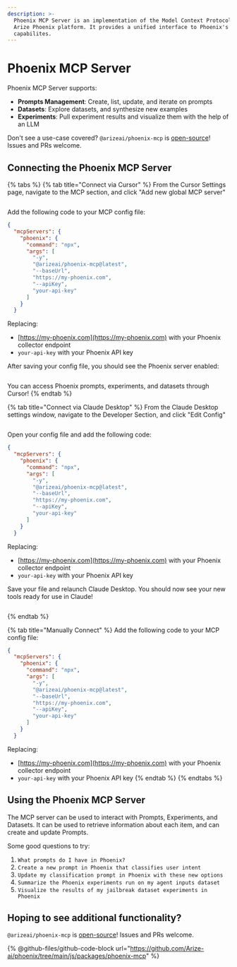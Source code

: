 ```yaml
---
description: >-
  Phoenix MCP Server is an implementation of the Model Context Protocol for the
  Arize Phoenix platform. It provides a unified interface to Phoenix's
  capabilites.
---
```


# Phoenix MCP Server

Phoenix MCP Server supports:

* **Prompts Management**: Create, list, update, and iterate on prompts
* **Datasets**: Explore datasets, and synthesize new examples
* **Experiments**: Pull experiment results and visualize them with the help of an LLM

Don't see a use-case covered? `@arizeai/phoenix-mcp` is [open-source](https://github.com/Arize-ai/phoenix)! Issues and PRs welcome.

## Connecting the Phoenix MCP Server

{% tabs %}
{% tab title="Connect via Cursor" %}
From the Cursor Settings page, navigate to the MCP section, and click "Add new global MCP server"

<figure><img src="https://storage.googleapis.com/arize-phoenix-assets/assets/images/mcp-1.png" alt=""><figcaption></figcaption></figure>

Add the following code to your MCP config file:

```json
{
  "mcpServers": {
    "phoenix": {
      "command": "npx",
      "args": [
        "-y",
        "@arizeai/phoenix-mcp@latest",
        "--baseUrl",
        "https://my-phoenix.com",
        "--apiKey",
        "your-api-key"
      ]
    }
  }
```

Replacing:

* [https://my-phoenix.com](https://my-phoenix.com) with your Phoenix collector endpoint
* `your-api-key` with your Phoenix API key

After saving your config file, you should see the Phoenix server enabled:

<figure><img src="https://storage.googleapis.com/arize-phoenix-assets/assets/images/mcp-2.png" alt=""><figcaption></figcaption></figure>

You can access Phoenix prompts, experiments, and datasets through Cursor!
{% endtab %}

{% tab title="Connect via Claude Desktop" %}
From the Claude Desktop settings window, navigate to the Developer Section, and click "Edit Config"

<figure><img src="https://storage.googleapis.com/arize-phoenix-assets/assets/images/mcp-claude-desktop.png" alt=""><figcaption></figcaption></figure>

Open your config file and add the following code:

```json
{
  "mcpServers": {
    "phoenix": {
      "command": "npx",
      "args": [
        "-y",
        "@arizeai/phoenix-mcp@latest",
        "--baseUrl",
        "https://my-phoenix.com",
        "--apiKey",
        "your-api-key"
      ]
    }
  }
```

Replacing:

* [https://my-phoenix.com](https://my-phoenix.com) with your Phoenix collector endpoint
* `your-api-key` with your Phoenix API key



Save your file and relaunch Claude Desktop. You should now see your new tools ready for use in Claude!

<figure><img src="https://storage.googleapis.com/arize-phoenix-assets/assets/images/mcp-tools-in-claude.png" alt=""><figcaption></figcaption></figure>
{% endtab %}

{% tab title="Manually Connect" %}
Add the following code to your MCP config file:

```json
{
  "mcpServers": {
    "phoenix": {
      "command": "npx",
      "args": [
        "-y",
        "@arizeai/phoenix-mcp@latest",
        "--baseUrl",
        "https://my-phoenix.com",
        "--apiKey",
        "your-api-key"
      ]
    }
  }
```

Replacing:

* [https://my-phoenix.com](https://my-phoenix.com) with your Phoenix collector endpoint
* `your-api-key` with your Phoenix API key
{% endtab %}
{% endtabs %}

## Using the Phoenix MCP Server

The MCP server can be used to interact with Prompts, Experiments, and Datasets. It can be used to retrieve information about each item, and can create and update Prompts.

Some good questions to try:

1. `What prompts do I have in Phoenix?`
2. `Create a new prompt in Phoenix that classifies user intent`
3. `Update my classification prompt in Phoenix with these new options`
4. `Summarize the Phoenix experiments run on my agent inputs dataset`
5. `Visualize the results of my jailbreak dataset experiments in Phoenix`



## Hoping to see additional functionality?

`@arizeai/phoenix-mcp` is [open-source](https://github.com/Arize-ai/phoenix)! Issues and PRs welcome.

{% @github-files/github-code-block url="https://github.com/Arize-ai/phoenix/tree/main/js/packages/phoenix-mcp" %}
